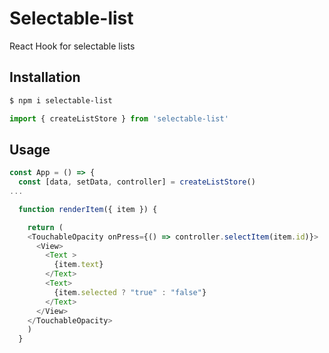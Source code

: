 
# Selectable-list
React Hook for selectable lists
## Installation
```bash
$ npm i selectable-list
```

```js
import { createListStore } from 'selectable-list'
```

## Usage
```js
const App = () => {
  const [data, setData, controller] = createListStore()
...
```

```js
  function renderItem({ item }) {

    return (
    <TouchableOpacity onPress={() => controller.selectItem(item.id)}>
      <View>
        <Text >
          {item.text}
        </Text>
        <Text>
          {item.selected ? "true" : "false"}
        </Text>
      </View>
    </TouchableOpacity>
    )
  }
```